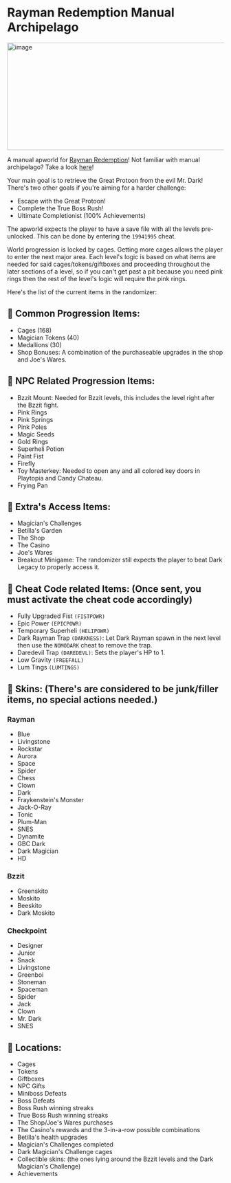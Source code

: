 # Rayman Redemption Manual Archipelago
<img width="1000" height="250" alt="image" src="https://github.com/user-attachments/assets/0bfc83ac-b0c9-47a2-a3fe-59096f4629f8" />

A manual apworld for [Rayman Redemption](https://gamejolt.com/games/raymanredemption/340532)! Not familiar with manual archipelago? Take a look [here](https://github.com/ManualForArchipelago)!

Your main goal is to retrieve the Great Protoon from the evil Mr. Dark! There's two other goals if you're aiming for a harder challenge:
- Escape with the Great Protoon!
- Complete the True Boss Rush!
- Ultimate Completionist (100% Achievements)

The apworld expects the player to have a save file with all the levels pre-unlocked. This can be done by entering the `19941995` cheat.

World progression is locked by cages. Getting more cages allows the player to enter the next major area. Each level's logic is based on what items are needed for said cages/tokens/giftboxes and proceeding throughout the later sections of a level, so if you can't get past a pit because you need pink rings then the rest of the level's logic will require the pink rings.

Here's the list of the current items in the randomizer:
## 📝 Common Progression Items:
- Cages (168)
- Magician Tokens (40)
- Medallions (30)
- Shop Bonuses: A combination of the purchaseable upgrades in the shop and Joe's Wares.
## 📝 NPC Related Progression Items:
- Bzzit Mount: Needed for Bzzit levels, this includes the level right after the Bzzit fight.
- Pink Rings
- Pink Springs
- Pink Poles
- Magic Seeds
- Gold Rings
- Superheli Potion
- Paint Fist
- Firefly
- Toy Masterkey: Needed to open any and all colored key doors in Playtopia and Candy Chateau.
- Frying Pan
## 📝 Extra's Access Items:
- Magician's Challenges
- Betilla's Garden
- The Shop
- The Casino
- Joe's Wares
- Breakout Minigame: The randomizer still expects the player to beat Dark Legacy to properly access it.
## 📝 Cheat Code related Items: (Once sent, you must activate the cheat code accordingly)
- Fully Upgraded Fist `(FISTPOWR)`
- Epic Power `(EPICPOWR)`
- Temporary Superheli `(HELIPOWR)`
- Dark Rayman Trap `(DARKNESS)`: Let Dark Rayman spawn in the next level then use the `NOMODARK` cheat to remove the trap.
- Daredevil Trap `(DAREDEVL)`: Sets the player's HP to 1.
- Low Gravity `(FREEFALL)`
- Lum Tings `(LUMTINGS)`
## 📝 Skins: (There's are considered to be junk/filler items, no special actions needed.)
### Rayman
- Blue
- Livingstone
- Rockstar
- Aurora
- Space
- Spider
- Chess
- Clown
- Dark
- Fraykenstein's Monster
- Jack-O-Ray
- Tonic
- Plum-Man
- SNES
- Dynamite
- GBC Dark
- Dark Magician
- HD
### Bzzit
- Greenskito
- Moskito
- Beeskito
- Dark Moskito
### Checkpoint
- Designer
- Junior
- Snack
- Livingstone
- Greenboi
- Stoneman
- Spaceman
- Spider
- Jack
- Clown
- Mr. Dark
- SNES

## 📝 Locations:
- Cages
- Tokens
- Giftboxes
- NPC Gifts
- Miniboss Defeats
- Boss Defeats
- Boss Rush winning streaks
- True Boss Rush winning streaks
- The Shop/Joe's Wares purchases
- The Casino's rewards and the 3-in-a-row possible combinations
- Betilla's health upgrades
- Magician's Challenges completed
- Dark Magician's Challenge cages
- Collectible skins: (the ones lying around the Bzzit levels and the Dark Magician's Challenge)
- Achievements
